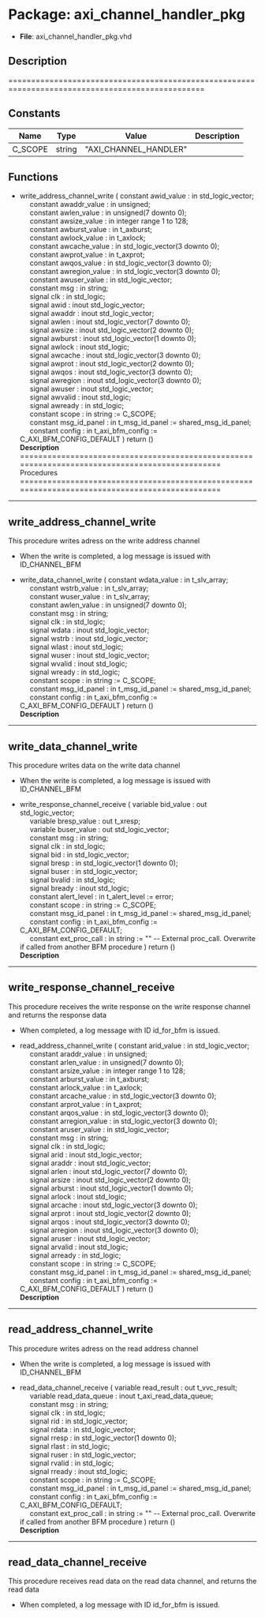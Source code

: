 # Package: axi_channel_handler_pkg

- **File**: axi_channel_handler_pkg.vhd
## Description

=================================================================================================

## Constants

| Name    | Type   | Value                  | Description |
| ------- | ------ | ---------------------- | ----------- |
| C_SCOPE | string |  "AXI_CHANNEL_HANDLER" |             |
## Functions
- write_address_channel_write <font id="function_arguments">( constant awid_value     : in    std_logic_vector;<br><span style="padding-left:20px"> constant awaddr_value   : in    unsigned;<br><span style="padding-left:20px"> constant awlen_value    : in    unsigned(7 downto 0);<br><span style="padding-left:20px"> constant awsize_value   : in    integer range 1 to 128;<br><span style="padding-left:20px"> constant awburst_value  : in    t_axburst;<br><span style="padding-left:20px"> constant awlock_value   : in    t_axlock;<br><span style="padding-left:20px"> constant awcache_value  : in    std_logic_vector(3 downto 0);<br><span style="padding-left:20px"> constant awprot_value   : in    t_axprot;<br><span style="padding-left:20px"> constant awqos_value    : in    std_logic_vector(3 downto 0);<br><span style="padding-left:20px"> constant awregion_value : in    std_logic_vector(3 downto 0);<br><span style="padding-left:20px"> constant awuser_value   : in    std_logic_vector;<br><span style="padding-left:20px"> constant msg            : in    string;<br><span style="padding-left:20px"> signal   clk            : in    std_logic;<br><span style="padding-left:20px"> signal   awid           : inout std_logic_vector;<br><span style="padding-left:20px"> signal   awaddr         : inout std_logic_vector;<br><span style="padding-left:20px"> signal   awlen          : inout std_logic_vector(7 downto 0);<br><span style="padding-left:20px"> signal   awsize         : inout std_logic_vector(2 downto 0);<br><span style="padding-left:20px"> signal   awburst        : inout std_logic_vector(1 downto 0);<br><span style="padding-left:20px"> signal   awlock         : inout std_logic;<br><span style="padding-left:20px"> signal   awcache        : inout std_logic_vector(3 downto 0);<br><span style="padding-left:20px"> signal   awprot         : inout std_logic_vector(2 downto 0);<br><span style="padding-left:20px"> signal   awqos          : inout std_logic_vector(3 downto 0);<br><span style="padding-left:20px"> signal   awregion       : inout std_logic_vector(3 downto 0);<br><span style="padding-left:20px"> signal   awuser         : inout std_logic_vector;<br><span style="padding-left:20px"> signal   awvalid        : inout std_logic;<br><span style="padding-left:20px"> signal   awready        : in    std_logic;<br><span style="padding-left:20px"> constant scope          : in    string                := C_SCOPE;<br><span style="padding-left:20px"> constant msg_id_panel   : in    t_msg_id_panel        := shared_msg_id_panel;<br><span style="padding-left:20px"> constant config         : in    t_axi_bfm_config  := C_AXI_BFM_CONFIG_DEFAULT ) </font> <font id="function_return">return ()</font>
</br>**Description**
===============================================================================================
 Procedures
===============================================================================================
----------------------------------------
 write_address_channel_write
----------------------------------------
 This procedure writes adress on the write address channel
 - When the write is completed, a log message is issued with ID_CHANNEL_BFM

- write_data_channel_write <font id="function_arguments">( constant wdata_value  : in    t_slv_array;<br><span style="padding-left:20px"> constant wstrb_value  : in    t_slv_array;<br><span style="padding-left:20px"> constant wuser_value  : in    t_slv_array;<br><span style="padding-left:20px"> constant awlen_value  : in    unsigned(7 downto 0);<br><span style="padding-left:20px"> constant msg          : in    string;<br><span style="padding-left:20px"> signal   clk          : in    std_logic;<br><span style="padding-left:20px"> signal   wdata        : inout std_logic_vector;<br><span style="padding-left:20px"> signal   wstrb        : inout std_logic_vector;<br><span style="padding-left:20px"> signal   wlast        : inout std_logic;<br><span style="padding-left:20px"> signal   wuser        : inout std_logic_vector;<br><span style="padding-left:20px"> signal   wvalid       : inout std_logic;<br><span style="padding-left:20px"> signal   wready       : in    std_logic;<br><span style="padding-left:20px"> constant scope        : in    string                := C_SCOPE;<br><span style="padding-left:20px"> constant msg_id_panel : in    t_msg_id_panel        := shared_msg_id_panel;<br><span style="padding-left:20px"> constant config       : in    t_axi_bfm_config  := C_AXI_BFM_CONFIG_DEFAULT ) </font> <font id="function_return">return ()</font>
</br>**Description**
----------------------------------------
 write_data_channel_write
----------------------------------------
 This procedure writes data on the write data channel
 - When the write is completed, a log message is issued with ID_CHANNEL_BFM

- write_response_channel_receive <font id="function_arguments">( variable bid_value      : out   std_logic_vector;<br><span style="padding-left:20px"> variable bresp_value    : out   t_xresp;<br><span style="padding-left:20px"> variable buser_value    : out   std_logic_vector;<br><span style="padding-left:20px"> constant msg            : in    string;<br><span style="padding-left:20px"> signal   clk            : in    std_logic;<br><span style="padding-left:20px"> signal   bid            : in    std_logic_vector;<br><span style="padding-left:20px"> signal   bresp          : in    std_logic_vector(1 downto 0);<br><span style="padding-left:20px"> signal   buser          : in    std_logic_vector;<br><span style="padding-left:20px"> signal   bvalid         : in    std_logic;<br><span style="padding-left:20px"> signal   bready         : inout std_logic;<br><span style="padding-left:20px"> constant alert_level    : in    t_alert_level         := error;<br><span style="padding-left:20px"> constant scope          : in    string                := C_SCOPE;<br><span style="padding-left:20px"> constant msg_id_panel   : in    t_msg_id_panel        := shared_msg_id_panel;<br><span style="padding-left:20px"> constant config         : in    t_axi_bfm_config      := C_AXI_BFM_CONFIG_DEFAULT;<br><span style="padding-left:20px"> constant ext_proc_call  : in    string                := ""  -- External proc_call. Overwrite if called from another BFM procedure ) </font> <font id="function_return">return ()</font>
</br>**Description**
----------------------------------------
 write_response_channel_receive
----------------------------------------
 This procedure receives the write response on the write response channel
 and returns the response data
 - When completed, a log message with ID id_for_bfm is issued.

- read_address_channel_write <font id="function_arguments">( constant arid_value     : in    std_logic_vector;<br><span style="padding-left:20px"> constant araddr_value   : in    unsigned;<br><span style="padding-left:20px"> constant arlen_value    : in    unsigned(7 downto 0);<br><span style="padding-left:20px"> constant arsize_value   : in    integer range 1 to 128;<br><span style="padding-left:20px"> constant arburst_value  : in    t_axburst;<br><span style="padding-left:20px"> constant arlock_value   : in    t_axlock;<br><span style="padding-left:20px"> constant arcache_value  : in    std_logic_vector(3 downto 0);<br><span style="padding-left:20px"> constant arprot_value   : in    t_axprot;<br><span style="padding-left:20px"> constant arqos_value    : in    std_logic_vector(3 downto 0);<br><span style="padding-left:20px"> constant arregion_value : in    std_logic_vector(3 downto 0);<br><span style="padding-left:20px"> constant aruser_value   : in    std_logic_vector;<br><span style="padding-left:20px"> constant msg            : in    string;<br><span style="padding-left:20px"> signal   clk            : in    std_logic;<br><span style="padding-left:20px"> signal   arid           : inout std_logic_vector;<br><span style="padding-left:20px"> signal   araddr         : inout std_logic_vector;<br><span style="padding-left:20px"> signal   arlen          : inout std_logic_vector(7 downto 0);<br><span style="padding-left:20px"> signal   arsize         : inout std_logic_vector(2 downto 0);<br><span style="padding-left:20px"> signal   arburst        : inout std_logic_vector(1 downto 0);<br><span style="padding-left:20px"> signal   arlock         : inout std_logic;<br><span style="padding-left:20px"> signal   arcache        : inout std_logic_vector(3 downto 0);<br><span style="padding-left:20px"> signal   arprot         : inout std_logic_vector(2 downto 0);<br><span style="padding-left:20px"> signal   arqos          : inout std_logic_vector(3 downto 0);<br><span style="padding-left:20px"> signal   arregion       : inout std_logic_vector(3 downto 0);<br><span style="padding-left:20px"> signal   aruser         : inout std_logic_vector;<br><span style="padding-left:20px"> signal   arvalid        : inout std_logic;<br><span style="padding-left:20px"> signal   arready        : in    std_logic;<br><span style="padding-left:20px"> constant scope          : in    string                := C_SCOPE;<br><span style="padding-left:20px"> constant msg_id_panel   : in    t_msg_id_panel        := shared_msg_id_panel;<br><span style="padding-left:20px"> constant config         : in    t_axi_bfm_config      := C_AXI_BFM_CONFIG_DEFAULT ) </font> <font id="function_return">return ()</font>
</br>**Description**
----------------------------------------
 read_address_channel_write
----------------------------------------
 This procedure writes adress on the read address channel
 - When the write is completed, a log message is issued with ID_CHANNEL_BFM

- read_data_channel_receive <font id="function_arguments">( variable read_result      : out   t_vvc_result;<br><span style="padding-left:20px"> variable read_data_queue  : inout t_axi_read_data_queue;<br><span style="padding-left:20px"> constant msg              : in    string;<br><span style="padding-left:20px"> signal   clk              : in    std_logic;<br><span style="padding-left:20px"> signal   rid              : in    std_logic_vector;<br><span style="padding-left:20px"> signal   rdata            : in    std_logic_vector;<br><span style="padding-left:20px"> signal   rresp            : in    std_logic_vector(1 downto 0);<br><span style="padding-left:20px"> signal   rlast            : in    std_logic;<br><span style="padding-left:20px"> signal   ruser            : in    std_logic_vector;<br><span style="padding-left:20px"> signal   rvalid           : in    std_logic;<br><span style="padding-left:20px"> signal   rready           : inout std_logic;<br><span style="padding-left:20px"> constant scope            : in    string                := C_SCOPE;<br><span style="padding-left:20px"> constant msg_id_panel     : in    t_msg_id_panel        := shared_msg_id_panel;<br><span style="padding-left:20px"> constant config           : in    t_axi_bfm_config  := C_AXI_BFM_CONFIG_DEFAULT;<br><span style="padding-left:20px"> constant ext_proc_call    : in    string                := ""  -- External proc_call. Overwrite if called from another BFM procedure ) </font> <font id="function_return">return ()</font>
</br>**Description**
----------------------------------------
 read_data_channel_receive
----------------------------------------
 This procedure receives read data on the read data channel,
 and returns the read data
 - When completed, a log message with ID id_for_bfm is issued.

